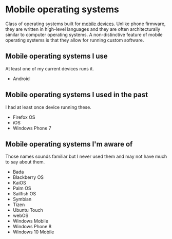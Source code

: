 # Mobile operating systems

Class of operating systems built for [mobile devices](../mobile-devices/). Unlike phone firmware, they are written in high-level languages and they are often architecturally similar to computer operating systems. A non-distinctive feature of mobile operating systems is that they allow for running custom software.

## Mobile operating systems I use

At least one of my current devices runs it.

- Android

## Mobile operating systems I used in the past

I had at least once device running these.

- Firefox OS
- iOS
- Windows Phone 7

## Mobile operating systems I'm aware of

Those names sounds familiar but I never used them and may not have much to say about them.

- Bada
- Blackberry OS
- KaiOS
- Palm OS
- Sailfish OS
- Symbian
- Tizen
- Ubuntu Touch
- webOS
- Windows Mobile
- Windows Phone 8
- Windows 10 Mobile
